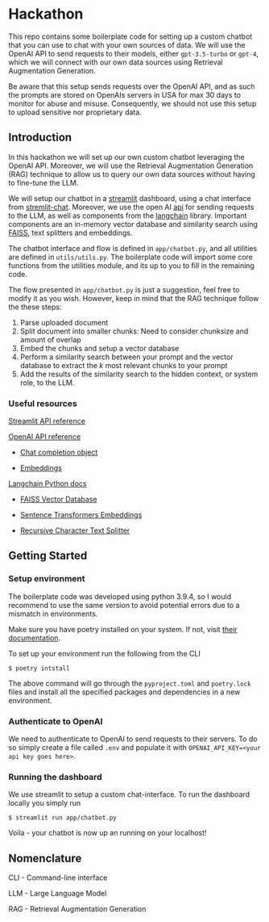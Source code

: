 # Hackathon 
This repo contains some boilerplate code for setting up a custom chatbot that you can use to chat with your own sources of data. We will use the OpenAI API to send requests to their models, either `gpt-3.5-turbo` or `gpt-4`, which we will connect with our own data sources using Retrieval Augmentation Generation. 

Be aware that this setup sends requests over the OpenAI API, and as such the prompts are stored on OpenAIs servers in USA for max 30 days to monitor for abuse and misuse. Consequently, we should not use this setup to upload sensitive nor proprietary data.

## Introduction 
In this hackathon we will set up our own custom chatbot leveraging the OpenAI API. Moreover, we will use the Retrieval Augmentation Generation (RAG) technique to allow us to query our own data sources without having to fine-tune the LLM. 

We will setup our chatbot in a [streamlit](https://docs.streamlit.io/library/get-started) dashboard, using a chat interface from [stremlit-chat](https://pypi.org/project/streamlit-chat/). Moreover, we use the open AI [api](https://platform.openai.com/docs/api-reference/introduction?lang=python) for sending requests to the LLM, as well as components from the [langchain](https://docs.langchain.com/docs/) library. Important components are an in-memory vector database and similarity search using [FAISS](https://github.com/facebookresearch/faiss), text splitters and embeddings. 

The chatbot interface and flow is defined in `app/chatbot.py`, and all utilities are defined in `utils/utils.py`. The boilerplate code will import some core functions from the utilities module, and its up to you to fill in the remaining code.

The flow presented in `app/chatbot.py` is just a suggestion, feel free to modify it as you wish. However, keep in mind that the RAG technique follow the these steps:
1) Parse uploaded document
2) Split document into smaller chunks: Need to consider chunksize and amount of overlap 
3) Embed the chunks and setup a vector database
4) Perform a similarity search between your prompt and the vector database to extract the $k$ most relevant chunks to your prompt
5) Add the results of the similarity search to the hidden context, or system role, to the LLM.


### Useful resources

[Streamlit API reference](https://docs.streamlit.io/library/api-reference)

[OpenAI API reference](https://platform.openai.com/docs/api-reference/introduction?lang=python)
- [Chat completion object](https://platform.openai.com/docs/api-reference/chat/create)

- [Embeddings](https://platform.openai.com/docs/guides/embeddings/what-are-embeddings)

[Langchain Python docs](https://python.langchain.com/docs/get_started/introduction.html)

- [FAISS Vector Database](https://python.langchain.com/docs/integrations/vectorstores/faiss)

- [Sentence Transformers Embeddings](https://python.langchain.com/docs/integrations/text_embedding/sentence_transformers)

- [Recursive Character Text Splitter](https://python.langchain.com/docs/modules/data_connection/document_transformers/text_splitters/recursive_text_splitter)


## Getting Started


### Setup environment
The boilerplate code was developed using python 3.9.4, so I would recommend to use the same version to avoid potential errors due to a mismatch in environments.

Make sure you have poetry installed on your system. If not, visit [their documentation](https://python-poetry.org/docs/).

To set up your environment run the following from the CLI
```console
$ poetry intstall
```
The above command will go through the `pyproject.toml` and `poetry.lock` files and install all the specified packages and dependencies in a new environment. 

### Authenticate to OpenAI
We need to authenticate to OpenAI to send requests to their servers. To do so simply create a file called `.env` and populate it with `OPENAI_API_KEY=<your api key goes here>`.


### Running the dashboard
We use streamlit to setup a custom chat-interface. To run the dashboard locally you simply run 
```console
$ streamlit run app/chatbot.py
```

Voila - your chatbot is now up an running on your localhost!




## Nomenclature
CLI - Command-line interface

LLM - Large Language Model 

RAG - Retrieval Augmentation Generation 
